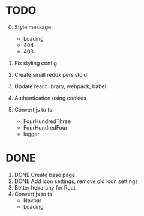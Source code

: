 # TODO

0. Style message
    - Loading
    - 404
    - 403
1. Fix styling config

2. Create small redux persistoid
3. Update react library, webpack, babel
4. Authentication using cookies
5. Convert js to ts
    - FourHundredThree
    - FourHundredFour
    - logger

# DONE

1. DONE Create base page
2. DONE Add icon settings, remove old icon settings
3. Better heirarchy for Root
4. Convert js to ts
    - Navbar
    - Loading
